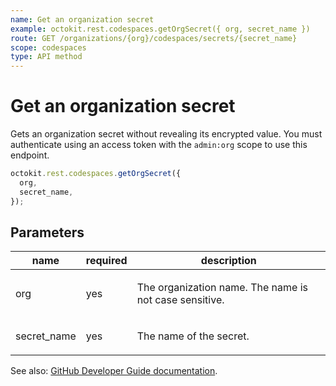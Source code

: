 ```yaml
---
name: Get an organization secret
example: octokit.rest.codespaces.getOrgSecret({ org, secret_name })
route: GET /organizations/{org}/codespaces/secrets/{secret_name}
scope: codespaces
type: API method
---
```


# Get an organization secret

Gets an organization secret without revealing its encrypted value.
You must authenticate using an access token with the `admin:org` scope to use this endpoint.

```js
octokit.rest.codespaces.getOrgSecret({
  org,
  secret_name,
});
```

## Parameters

<table>
  <thead>
    <tr>
      <th>name</th>
      <th>required</th>
      <th>description</th>
    </tr>
  </thead>
  <tbody>
    <tr><td>org</td><td>yes</td><td>

The organization name. The name is not case sensitive.

</td></tr>
<tr><td>secret_name</td><td>yes</td><td>

The name of the secret.

</td></tr>
  </tbody>
</table>

See also: [GitHub Developer Guide documentation](https://docs.github.com/enterprise-cloud@latest//rest/reference/codespaces#get-an-organization-secret).
